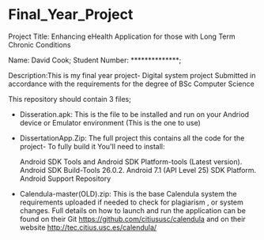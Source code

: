 # Final_Year_Project

Project Title: Enhancing eHealth Application for those with Long Term Chronic Conditions 

Name: David Cook;
Student Number: **************; 

Description:This is my final year project- Digital system project 
Submitted in accordance with the requirements for the degree of BSc Computer Science 

This repository should contain 3 files;

- Disseration.apk: This is the file to be installed and run on your Andriod device or Emulator environment (This is the one to use)

- DissertationApp.Zip: The full project this contains all the code for the project- To fully build it You'll need to install:


    Android SDK Tools and Android SDK Platform-tools (Latest version).
    Android SDK Build-Tools 26.0.2.
    Android 7.1 (API Level 25) SDK Platform.
    Android Support Repository


- Calendula-master(OLD).zip: This is the base Calendula system the requirements uploaded if needed to check for plagiarism , or system changes. Full details on how to launch and run the application can be found on their Git https://github.com/citiususc/calendula and on their website http://tec.citius.usc.es/calendula/
